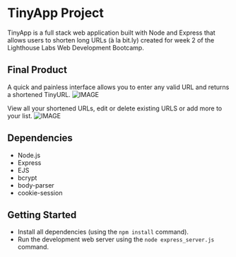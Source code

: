 # TinyApp Project

TinyApp is a full stack web application built with Node and Express that allows users to shorten long URLs (à la bit.ly) created for week 2 of the Lighthouse Labs Web Development Bootcamp.

## Final Product

A quick and painless interface allows you to enter any valid URL and returns a shortened TinyURL.
![IMAGE](http://i.imgur.com/JoPPJOn.png)

View all your shortened URLs, edit or delete existing URLS or add more to your list.
![IMAGE](http://i.imgur.com/g2Sj0U4.png)


## Dependencies

- Node.js
- Express
- EJS
- bcrypt
- body-parser
- cookie-session

## Getting Started

- Install all dependencies (using the `npm install` command).
- Run the development web server using the `node express_server.js` command.
